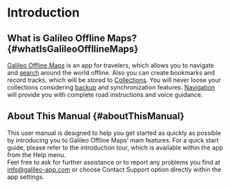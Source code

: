 # Introduction

## What is Galileo Offline Maps? {#whatIsGalileoOffllineMaps}

[Galileo Offline Maps](https://galileo-app.com) is an app for travelers, which allows you to navigate and [search](02-features.md#search) around the world offline. Also you can create bookmarks and record tracks, which will be stored to [Collections](02-features.md#collections). You will never loose your collections considering [backup](03-settings.md#dataBackup) and synchronization features. [Navigation](03-settings.md#navigation) will provide you with complete road instructions and voice guidance.

## About This Manual {#aboutThisManual}

This user manual is designed to help you get started as quickly as possible by introducing you to Galileo Offline Maps’ main features. For a quick start guide, please refer to the introduction tour, which is available within the app from the Help menu.  
Feel free to ask for further assistance or to report any problems you find at [info@galileo-app.com](mailto:info@galileo-app.com) or choose Contact Support option directly within the app settings.